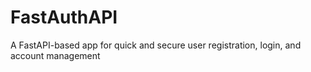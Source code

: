 # FastAuthAPI
 A FastAPI-based app for quick and secure user registration, login, and account management
